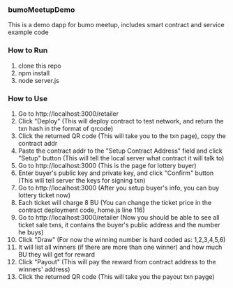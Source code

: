 ### bumoMeetupDemo
This is a demo dapp for bumo meetup, includes smart contract and service example code

### How to Run ###
1. clone this repo
2. npm install
3. node server.js

### How to Use ###
1. Go to http://localhost:3000/retailer 
2. Click "Deploy" (This will deploy contract to test network, and return the txn hash in the format of qrcode)
3. Click the returned QR code (This will take you to the txn page), copy the contract addr
4. Paste the contract addr to the "Setup Contract Address" field and click "Setup" button (This will tell the local server what contract it will talk to)
5. Go to http://localhost:3000 (This is the page for lottery buyer)
6. Enter buyer's public key and private key, and click "Confirm" button (This will tell server the keys for signing txn)
7. Go to http://localhost:3000 (After you setup buyer's info, you can buy lottery ticket now)
8. Each ticket will charge 8 BU (You can change the ticket price in the contract deployment code, home.js line 116)
9. Go to http://localhost:3000/retailer (Now you should be able to see all ticket sale txns, it contains the buyer's public address and the number he buys)
10. Click "Draw" (For now the winning number is hard coded as: 1,2,3,4,5,6)
11. It will list all winners (if there are more than one winner) and how much BU they will get for reward
12. Click "Payout" (This will pay the reward from contract address to the winners' address)
13. Click the returned QR code (This will take you the payout txn payge)

